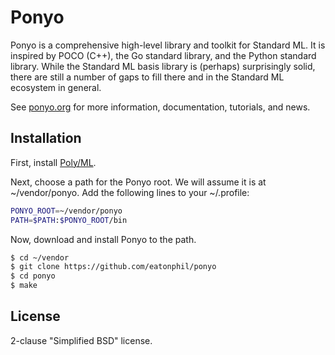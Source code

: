 # Ponyo

Ponyo is a comprehensive high-level library and toolkit for Standard ML.
It is inspired by POCO (C++), the Go standard library, and the Python standard
library. While the Standard ML basis library is (perhaps) surprisingly
solid, there are still a number of gaps to fill there and in the Standard
ML ecosystem in general.

See [ponyo.org](http://ponyo.org) for more information, documentation,
tutorials, and news.

## Installation

First, install [Poly/ML](https://github.com/polyml/polyml).

Next, choose a path for the Ponyo root. We will assume it is at ~/vendor/ponyo.
Add the following lines to your ~/.profile:

```bash
PONYO_ROOT=~/vendor/ponyo
PATH=$PATH:$PONYO_ROOT/bin
```

Now, download and install Ponyo to the path.

```bash
$ cd ~/vendor
$ git clone https://github.com/eatonphil/ponyo
$ cd ponyo
$ make
```

## License

2-clause "Simplified BSD" license.
